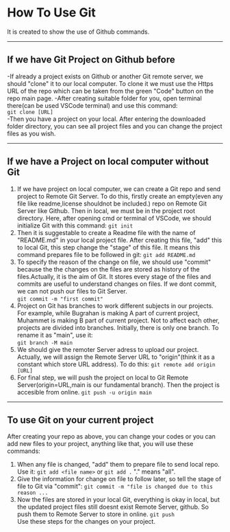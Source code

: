 # How To Use Git
It is created to show the use of Github commands.

---

## If we have Git Project on Github before
-If already a project exists on Github or another Git remote server, we should "clone" it to our local computer.
To clone it we must use the Https URL of the repo which can be taken from the green "Code" button on the repo main page.
-After creating suitable folder for you, open terminal there(can be used VSCode terminal) and use this command:   
`git clone [URL]`    
-Then you have a project on your local. After entering the downloaded folder directory, you can see all project files and
you can change the project files as you wish.

---

## If we have a Project on local computer without Git 
1. If we have project on local computer, we can create a Git repo and send project to Remote Git Server. To do this, 
firstly create an empty(even any file like readme,license shouldnot be included.) repo on Remote Git Server like Github. Then in local, we must be in the project root directory. Here, after opening cmd or terminal of VSCode, we should initialize Git with this command:
`git init`
2. Then it is suggestable to create a Readme file with the name of "README.md" in your local project file. After creating this file, "add" this to local Git, this step change the "stage" of this file. It means this command prepares file to be followed in git:
`git add README.md`
3. To specify the reason of the change on file, we should use "commit" because the the changes on the files are stored as history of the files.Actually, it is the aim of Git. It stores every stage of the files and commits are useful to understand changes on files. If we dont commit, we can not push our files to Git Server.  
`git commit -m "first commit"`
4. Project on Git has branches to work different subjects in our projects. For example, while Bugrahan is making A part of current project, Muhammet is making B part of current project. Not to affect each other, projects are divided into branches. 
Initially, there is only one branch. To rename it as "main", use it:  
`git branch -M main`
5. We should give the remoter Server adress to upload our project. Actually, we will assign the Remote Server URL to "origin"(think it as a constant which store URL address). To do this:
`git remote add origin [URL]`
6. For final step, we will push the project on local to Git Remote Server(origin=URL,main is our fundamental branch). Then the project is accesible from online.
`git push -u origin main`

---

## To use Git on your current project 
After creating your repo as above, you can change your codes or you can add new files to your project, anything like that, you will use these commands:
1. When any file is changed, "add" them to prepare file to send local repo. Use it:  `git add <file name>` 
or `git add .` "." means "all".
2. Give the information for change on file to follow later, so tell the stage of file to Git via "commit":  `git commit -m "file is changed due to this reason ... `
3. Now the files are stored in your local Git, everything is okay in local, but the updated project files still doesnt exist Remote Server, github. So push them to Remote Server to store in online.
`git push`   
Use these steps for the changes on your project.



